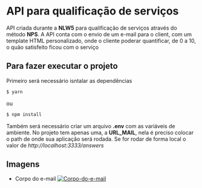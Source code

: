 # API para qualificação de serviços #
<p>API criada durante a <strong>NLW5</strong> para qualificação de serviços através do método <strong>NPS</strong>. A API conta com o envio de um e-mail para o client, com um template HTML personalizado, onde o cliente poderar quantificar, de 0 a 10, o quão satisfeito ficou com o serviço</p>

## Para fazer executar o projeto ##
Primeiro será necessário isntalar as dependências
```bash
$ yarn
```
ou
```bash
$ npm install
```
Também será necessário criar um arquivo **.env** com as variáveis de ambiente. No projeto tem apenas uma, a **URL_MAIL**, nela é preciso colocar o path de onde sua aplicação será rodada. Se for rodar de forma local o valor de *http://localhost:3333/answers*

## Imagens

* Corpo do e-mail
<a href="https://ibb.co/crXgHGx"><img src="https://i.ibb.co/yQBf1wV/Corpo-do-e-mail.png" alt="Corpo-do-e-mail" border="0"></a>

